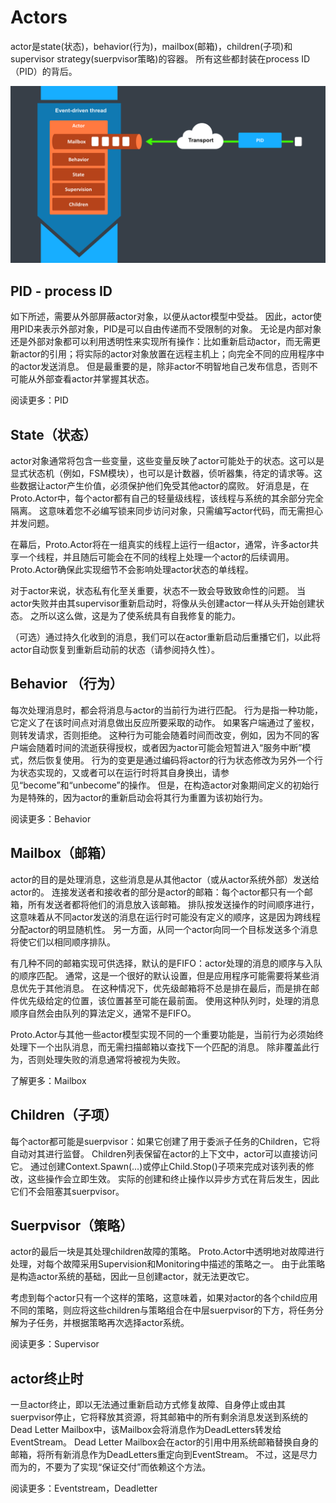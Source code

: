 # Actors

actor是state(状态)，behavior(行为)，mailbox(邮箱)，children(子项)和supervisor strategy(suerpvisor策略)的容器。
所有这些都封装在process ID（PID）的背后。

![](img/1_1.png)

## PID - process ID

如下所述，需要从外部屏蔽actor对象，以便从actor模型中受益。
因此，actor使用PID来表示外部对象，PID是可以自由传递而不受限制的对象。
无论是内部对象还是外部对象都可以利用透明性来实现所有操作：比如重新启动actor，而无需更新actor的引用；将实际的actor对象放置在远程主机上；向完全不同的应用程序中的actor发送消息。
但是最重​​要的是，除非actor不明智地自己发布信息，否则不可能从外部查看actor并掌握其状态。


阅读更多：PID


## State（状态）

actor对象通常将包含一些变量，这些变量反映了actor可能处于的状态。这可以是显式状态机（例如，FSM模块），也可以是计数器，侦听器集，待定的请求等。这些数据让actor产生价值，必须保护他们免受其他actor的腐败。
好消息是，在Proto.Actor中，每个actor都有自己的轻量级线程，该线程与系统的其余部分完全隔离。
这意味着您不必编写锁来同步访问对象，只需编写actor代码，而无需担心并发问题。

在幕后，Proto.Actor将在一组真实的线程上运行一组actor，通常，许多actor共享一个线程，并且随后可能会在不同的线程上处理一个actor的后续调用。 
Proto.Actor确保此实现细节不会影响处理actor状态的单线程。


对于actor来说，状态私有化至关重要，状态不一致会导致致命性的问题。
当actor失败并由其supervisor重新启动时，将像从头创建actor一样从头开始创建状态。
之所以这么做，这是为了使系统具有自我修复的能力。


（可选）通过持久化收到的消息，我们可以在actor重新启动后重播它们，以此将actor自动恢复到重新启动前的状态（请参阅持久性）。


## Behavior （行为）

每次处理消息时，都会将消息与actor的当前行为进行匹配。
行为是指一种功能，它定义了在该时间点对消息做出反应所要采取的动作。
如果客户端通过了鉴权，则转发请求，否则拒绝。
这种行为可能会随着时间而改变，例如，因为不同的客户端会随着时间的流逝获得授权，或者因为actor可能会短暂进入“服务中断”模式，然后恢复使用。
行为的变更是通过编码将actor的行为状态修改为另外一个行为状态实现的，又或者可以在运行时将其自身换出，请参见“become”和“unbecome”的操作。
但是，在构造actor对象期间定义的初始行为是特殊的，因为actor的重新启动会将其行为重置为该初始行为。


阅读更多：Behavior


## Mailbox（邮箱）

actor的目的是处理消息，这些消息是从其他actor（或从actor系统外部）发送给actor的。
连接发送者和接收者的部分是actor的邮箱：每个actor都只有一个邮箱，所有发送者都将他们的消息放入该邮箱。
排队按发送操作的时间顺序进行，这意味着从不同actor发送的消息在运行时可能没有定义的顺序，这是因为跨线程分配actor的明显随机性。
另一方面，从同一个actor向同一个目标发送多个消息将使它们以相同顺序排队。


有几种不同的邮箱实现可供选择，默认的是FIFO：actor处理的消息的顺序与入队的顺序匹配。
通常，这是一个很好的默认设置，但是应用程序可能需要将某些消息优先于其他消息。
在这种情况下，优先级邮箱将不总是排在最后，而是排在邮件优先级给定的位置，该位置甚至可能在最前面。
使用这种队列时，处理的消息顺序自然会由队列的算法定义，通常不是FIFO。


Proto.Actor与其他一些actor模型实现不同的一个重要功能是，当前行为必须始终处理下一个出队消息，而无需扫描邮箱以查找下一个匹配的消息。
除非覆盖此行为，否则处理失败的消息通常将被视为失败。


了解更多：Mailbox


## Children（子项）

每个actor都可能是suerpvisor：如果它创建了用于委派子任务的Children，它将自动对其进行监督。
Children列表保留在actor的上下文中，actor可以直接访问它。
通过创建Context.Spawn(...)或停止Child.Stop()子项来完成对该列表的修改，这些操作会立即生效。
实际的创建和终止操作以异步方式在背后发生，因此它们不会阻塞其suerpvisor。


## Suerpvisor（策略）

actor的最后一块是其处理children故障的策略。
Proto.Actor中透明地对故障进行处理，对每个故障采用Supervision和Monitoring中描述的策略之一。
由于此策略是构造actor系统的基础，因此一旦创建actor，就无法更改它。


考虑到每个actor只有一个这样的策略，这意味着，如果对actor的各个child应用不同的策略，则应将这些children与策略组合在中层suerpvisor的下方，将任务分解为子任务，并根据策略再次选择actor系统。


阅读更多：Supervisor


## actor终止时

一旦actor终止，即以无法通过重新启动方式修复故障、自身停止或由其suerpvisor停止，它将释放其资源，将其邮箱中的所有剩余消息发送到系统的Dead Letter Mailbox中，该Mailbox会将消息作为DeadLetters转发给EventStream。
Dead Letter Mailbox会在actor的引用中用系统邮箱替换自身的邮箱，将所有新消息作为DeadLetters重定向到EventStream。
不过，这是尽力而为的，不要为了实现“保证交付”而依赖这个方法。

阅读更多：Eventstream，Deadletter
